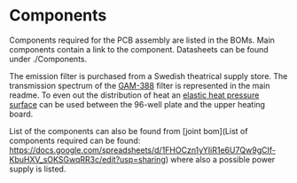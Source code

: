 # Components

Components required for the PCB assembly are listed in the BOMs. Main components contain a link to the component. Datasheets can be found under ./Components.

The emission filter is purchased from a Swedish theatrical supply store. The transmission spectrum of the [GAM-388](http://shop.hofmann.se/GAM_Orange_gold_rush_filter?id=388-GAM#.VaYDufktM9s) filter is represented in the main readme. To even out the distribution of heat an [elastic heat pressure surface](http://catalog.cshyde.com/item/all-categories/solid-silicone-thermally-conductive-/71-tcd-60d-0625) can be used between the 96-well plate and the upper heating board.

List of the components can also be found from [joint bom](List of components required can be found: https://docs.google.com/spreadsheets/d/1FHOCzn1yYIiR1e6U7Qw9gCIf-KbuHXV_sOKSGwqRR3c/edit?usp=sharing) where also a possible power supply is listed.